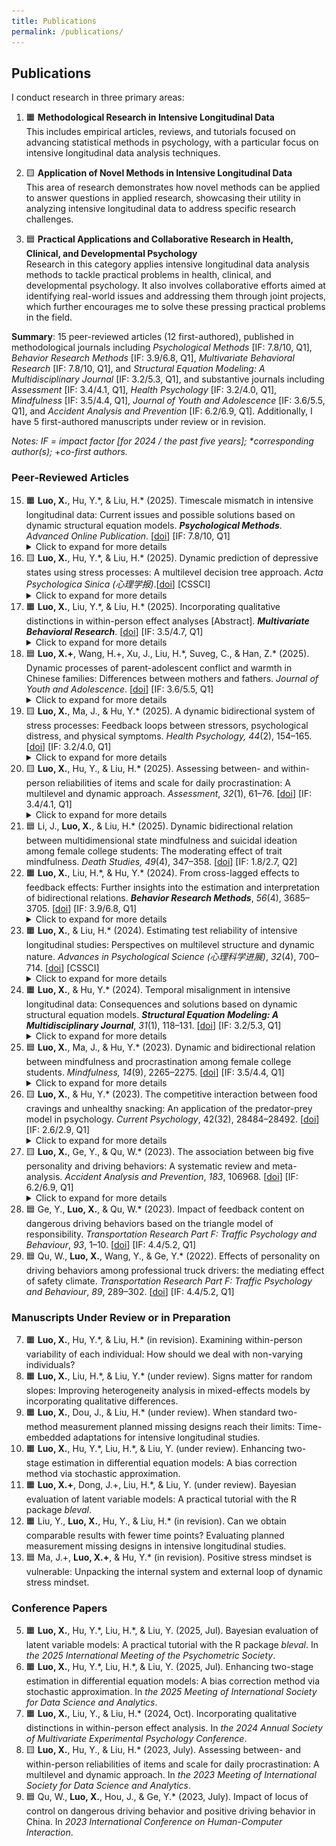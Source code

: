 ```yaml
---
title: Publications
permalink: /publications/ 
---
```


## **Publications**

I conduct research in three primary areas:

1. 🟧 **Methodological Research in Intensive Longitudinal Data**  
   This includes empirical articles, reviews, and tutorials focused on advancing statistical methods in psychology, with a particular focus on intensive longitudinal data analysis techniques.

2. 🟨 **Application of Novel Methods in Intensive Longitudinal Data**  
   This area of research demonstrates how novel methods can be applied to answer questions in applied research, showcasing their utility in analyzing intensive longitudinal data to address specific research challenges.

3. 🟦 **Practical Applications and Collaborative Research in Health, Clinical, and Developmental Psychology**  
   Research in this category applies intensive longitudinal data analysis methods to tackle practical problems in health, clinical, and developmental psychology. It also involves collaborative efforts aimed at identifying real-world issues and addressing them through joint projects, which further encourages me to solve these pressing practical problems in the field.

**Summary**: 15 peer-reviewed articles (12 first-authored), published in methodological journals including *Psychological Methods* \[IF: 7.8/10, Q1\], *Behavior Research Methods* \[IF: 3.9/6.8, Q1\], *Multivariate Behavioral Research* \[IF: 7.8/10, Q1\], and *Structural Equation Modeling: A Multidisciplinary Journal* \[IF: 3.2/5.3, Q1\], and substantive journals including *Assessment* \[IF: 3.4/4.1, Q1\], *Health Psychology* \[IF: 3.2/4.0, Q1\], *Mindfulness* \[IF: 3.5/4.4, Q1\], *Journal of Youth and Adolescence* \[IF: 3.6/5.5, Q1\], and *Accident Analysis and Prevention* \[IF: 6.2/6.9, Q1\]. Additionally, I have 5 first-authored manuscripts under review or in revision.

*Notes: IF = impact factor \[for 2024 / the past five years\]; \*corresponding author(s);* \+*co-first authors.*

### **Peer‐Reviewed Articles**

15. 🟧 **Luo, X.**, Hu, Y.\*, & Liu, H.\* (2025). Timescale mismatch in intensive longitudinal data: Current issues and possible solutions based on dynamic structural equation models. ***Psychological Methods***. *Advanced Online Publication*. \[[doi](https://doi.org/10.1037/met0000749)\] \[IF: 7.8/10, Q1\] 
    <details>
        <summary>Click to expand for more details</summary>
        - <em>Download the full article</em> : <a href="/assets/pdfs/2025online_PM_Timescale Mismatch.pdf">Download PDF</a><br>
        - <em>Open Data & Code</em> : <a href="https://osf.io/fdpsj/">OSF Repository</a>
        <div style="text-align: center;">
            <img src="/assets/images/Timescale_Mismatch.png" width="80%">
        </div>
    </details>
14. 🟨 **Luo, X.**, Hu, Y.\*, & Liu, H.\* (2025). Dynamic prediction of depressive states using stress processes: A multilevel decision tree approach. *Acta Psychologica Sinica (心理学报)*.\[[doi](https://journal.psych.ac.cn/xlxb/CN/10.3724/SP.J.1041.2025.1363)\] \[CSSCI\]
    <details>
        <summary>Click to expand for more details</summary>
        - <em>Open Data & Code</em> : <a href="https://osf.io/936tq/">OSF Repository</a><br>
        - <em>Download the full article</em> : <a href="/assets/pdfs/2025_心理学报_压力过程对抑郁状态的动态预测：基于多层决策树.pdf">Download PDF</a><br>
    </details>
13. 🟧 **Luo, X.**, Liu, Y.\*, & Liu, H.\* (2025). Incorporating qualitative distinctions in within-person effect analyses \[Abstract\]. ***Multivariate Behavioral Research***. \[[doi](https://doi.org/10.1080/00273171.2025.2443362)\] \[IF: 3.5/4.7, Q1\] 
    <details>
        <summary>Click to expand for more details</summary>
        - <em>Download the full article</em> : <a href="/assets/pdfs/2025_MBR_Incorporating Qualitative Distinctions in Within-Person Effect Analyses.pdf">Download PDF</a><br>
    </details>
12. 🟦 **Luo, X.+**, Wang, H.+, Xu, J., Liu, H.\*, Suveg, C., & Han, Z.\* (2025). Dynamic processes of parent-adolescent conflict and warmth in Chinese families: Differences between mothers and fathers. *Journal of Youth and Adolescence*. \[[doi](https://doi.org/10.1007/s10964-025-02160-5)\] \[IF: 3.6/5.5, Q1\]
    <details>
        <summary>Click to expand for more details</summary>
        - <em>Download the full article</em> : <a href="/assets/pdfs/2025_JYA_Dynamic Processes of Parent–Adolescent Interaction.pdf">Download PDF</a><br>
    </details>
11. 🟨 **Luo, X.**, Ma, J., & Hu, Y.\* (2025). A dynamic bidirectional system of stress processes: Feedback loops between stressors, psychological distress, and physical symptoms. *Health Psychology, 44*(2), 154–165. \[[doi](https://psycnet.apa.org/record/2025-30514-001?doi=1)\] \[IF: 3.2/4.0, Q1\]
    <details>
        <summary>Click to expand for more details</summary>
        - <em>Download the full article</em> : <a href="/assets/pdfs/2025_HP_A Dynamic Bidirectional System of Stress Processes.pdf">Download PDF</a><br>
        - <em>Open Data & Code</em> : <a href="https://osf.io/gkrjw/">OSF Repository</a>
        <div style="text-align: center;">
            <img src="/assets/images/Dynamic_Bidirectional_System.png" width="50%">
        </div>
    </details>
10. 🟨 **Luo, X.**, Hu, Y., & Liu, H.\* (2025). Assessing between- and within-person reliabilities of items and scale for daily procrastination: A multilevel and dynamic approach. *Assessment*, *32*(1), 61–76. \[[doi](https://journals.sagepub.com/doi/abs/10.1177/10731911241235467)\] \[IF: 3.4/4.1, Q1\]
    <details>
        <summary>Click to expand for more details</summary>
        - <em>Download the full article</em> : <a href="/assets/pdfs/2025_Assessment_Assessing between- and within-person reliabilities.pdf">Download PDF</a>
    </details>
9. 🟦 Li, J., **Luo, X.**, & Liu, H.\* (2025). Dynamic bidirectional relation between multidimensional state mindfulness and suicidal ideation among female college students: The moderating effect of trait mindfulness. *Death Studies, 49*(4), 347–358. \[[doi](https://www.tandfonline.com/doi/abs/10.1080/07481187.2024.2329180)\] \[IF: 1.8/2.7, Q2\]
8. 🟧 **Luo, X.**, Liu, H.\*, & Hu, Y.\* (2024). From cross-lagged effects to feedback effects: Further insights into the estimation and interpretation of bidirectional relations. ***Behavior Research Methods***, *56*(4), 3685–3705. \[[doi](https://doi.org/10.3758/s13428-023-02304-0)\] \[IF: 3.9/6.8, Q1\]
    <details>
        <summary>Click to expand for more details</summary>
        - <em>Download the full article</em> : <a href="/assets/pdfs/2024_BRM_Estimating and Interpreting Feedback Effects.pdf">Download PDF</a><br>
        - <em>Open Data & Code</em> : <a href="https://osf.io/psxw6/">OSF Repository</a>
        <div style="text-align: center;">
            <img src="/assets/images/Feedback_Effect.png" width="90%">
        </div>
    </details>
7. 🟧 **Luo, X.**, & Liu, H.\* (2024). Estimating test reliability of intensive longitudinal studies: Perspectives on multilevel structure and dynamic nature. *Advances in Psychological Science (心理科学进展)*, *32*(4), 700–714. \[[doi](https://journal.psych.ac.cn/xlkxjz/EN/abstract/abstract7040.shtml)\] \[CSSCI\]
    <details>
        <summary>Click to expand for more details</summary>
        - <em>Download the full article</em> : <a href="/assets/pdfs/2024_心理科学进展_密集追踪研究中测验信度的估计 多层结构和动态特性的视角.pdf">Download PDF</a><br>
        - <em>Open Data & Code</em> : <a href="https://osf.io/n2gw7/">OSF Repository</a>
    </details>
6. 🟧 **Luo, X.**, & Hu, Y.\* (2024). Temporal misalignment in intensive longitudinal data: Consequences and solutions based on dynamic structural equation models. ***Structural Equation Modeling: A Multidisciplinary Journal***, *31*(1), 118–131. \[[doi](https://www.tandfonline.com/doi/full/10.1080/10705511.2023.2207749)\] \[IF: 3.2/5.3, Q1\]
    <details>
        <summary>Click to expand for more details</summary>
        - <em>Download the full article</em> : <a href="/assets/pdfs/2024_SEM_Temporal Misalignment.pdf">Download PDF</a><br>
        <div style="text-align: center;">
            <img src="/assets/images/Temporal_Misalignment.png" width="65%">
        </div>
    </details>
5. 🟦 **Luo, X.**, Ma, J., & Hu, Y.\* (2023). Dynamic and bidirectional relation between mindfulness and procrastination among female college students. *Mindfulness, 14*(9), 2265–2275. \[[doi](https://link.springer.com/article/10.1007/s12671-023-02216-2)\] \[IF: 3.5/4.4, Q1\]
    <details>
        <summary>Click to expand for more details</summary>
        - <em>Download the full article</em> : <a href="/assets/pdfs/2023_Mindfulness_Dynamic Bidirectional Relation Between Procrastionation and Mindfulness.pdf">Download PDF</a><br>
    </details>
4. 🟨 **Luo, X.**, & Hu, Y.\* (2023). The competitive interaction between food cravings and unhealthy snacking: An application of the predator-prey model in psychology. *Current Psychology*, 42(32), 28484–28492. \[[doi](https://link.springer.com/article/10.1007/s12144-022-03848-8)\] \[IF: 2.6/2.9, Q1\]
    <details>
        <summary>Click to expand for more details</summary>
        - <em>Download the full article</em> : <a href="/assets/pdfs/2023_CP_Application of the Predator-Prey Model.pdf">Download PDF</a><br>
    </details>
3. 🟨 **Luo, X.**, Ge, Y., & Qu, W.\* (2023). The association between big five personality and driving behaviors: A systematic review and meta-analysis. *Accident Analysis and Prevention*, *183*, 106968. \[[doi](https://www.sciencedirect.com/science/article/pii/S0001457523000155?via%3Dihub)\] \[IF: 6.2/6.9, Q1\]
    <details>
        <summary>Click to expand for more details</summary>
        - <em>Download the full article</em> : <a href="/assets/pdfs/2023_AAP_meta-analysis.pdf">Download PDF</a><br>
    </details>
2. 🟦 Ge, Y., **Luo, X.**, & Qu, W.\* (2023). Impact of feedback content on dangerous driving behaviors based on the triangle model of responsibility. *Transportation Research Part F: Traffic Psychology and Behaviour*, *93*, 1–10. \[[doi](https://www.sciencedirect.com/science/article/pii/S136984782200287X?via%3Dihub)\] \[IF: 4.4/5.2, Q1\]
1. 🟦 Qu, W., **Luo, X.**, Wang, Y., & Ge, Y.\* (2022). Effects of personality on driving behaviors among professional truck drivers: the mediating effect of safety climate. *Transportation Research Part F: Traffic Psychology and Behaviour*, *89*, 289–302. \[[doi](https://www.sciencedirect.com/science/article/pii/S136984782200153X?via%3Dihub)\] \[IF: 4.4/5.2, Q1\]

### **Manuscripts Under Review or in Preparation**

7. 🟧 **Luo, X.**, Hu, Y.\*, & Liu, H.\* (in revision). Examining within-person variability of each individual: How should we deal with non-varying individuals?
6. 🟧 **Luo, X.**, Liu, H.\*, & Liu, Y.\* (under review). Signs matter for random slopes: Improving heterogeneity analysis in mixed-effects models by incorporating qualitative differences.
5. 🟧 **Luo, X.**, Dou, J., & Liu, H.\* (under review). When standard two-method measurement planned missing designs reach their limits: Time-embedded adaptations for intensive longitudinal studies.
4. 🟧 **Luo, X.**, Hu, Y.\*, Liu, H.\*, & Liu, Y. (under review). Enhancing two-stage estimation in differential equation models: A bias correction method via stochastic approximation.
3. 🟧 **Luo, X.+**, Dong, J.+, Liu, H.\*, & Liu, Y. (under review). Bayesian evaluation of latent variable models: A practical tutorial with the R package *bleval*.
2. 🟧 Liu, Y., **Luo, X.**, Hu, Y., & Liu, H.\* (in revision). Can we obtain comparable results with fewer time points? Evaluating planned measurement missing designs in intensive longitudinal studies.
1. 🟦 Ma, J.+, **Luo, X.+**, & Hu, Y.\* (in revision). Positive stress mindset is vulnerable: Unpacking the internal system and external loop of dynamic stress mindset.

### **Conference Papers**

5. 🟧 **Luo, X.**, Hu, Y.\*, Liu, H.\*, & Liu, Y. (2025, Jul). Bayesian evaluation of latent variable models: A practical tutorial with the R package *bleval*. In *the 2025 International Meeting of the Psychometric Society*.
4. 🟧 **Luo, X.**, Hu, Y.\*, Liu, H.\*, & Liu, Y. (2025, Jul). Enhancing two-stage estimation in differential equation models: A bias correction method via stochastic approximation. In *the 2025 Meeting of International Society for Data Science and Analytics*.
3. 🟧 **Luo, X.**, Liu, Y., & Liu, H.\* (2024, Oct). Incorporating qualitative distinctions in within-person effect analysis. In *the 2024 Annual Society of Multivariate Experimental Psychology Conference*.
2. 🟨 **Luo, X.**, Hu, Y., & Liu, H.\* (2023, July). Assessing between- and within-person reliabilities of items and scale for daily procrastination: A multilevel and dynamic approach. In *the 2023 Meeting of International Society for Data Science and Analytics*.
1. 🟦 Qu, W., **Luo, X.**, Hou, J., & Ge, Y.\* (2023, July). Impact of locus of control on dangerous driving behavior and positive driving behavior in China. In *2023 International Conference on Human-Computer Interaction*.

